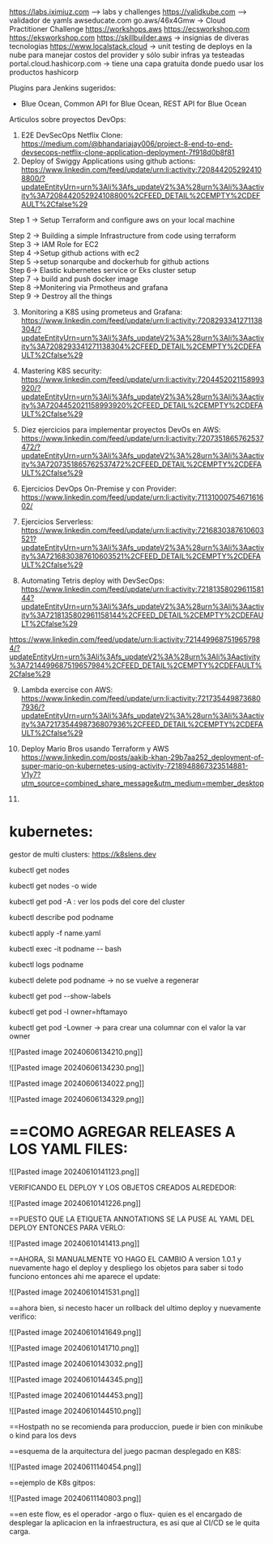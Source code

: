 
https://labs.iximiuz.com --> labs y challenges
https://validkube.com  --> validador de yamls
awseducate.com
go.aws/46x4Gmw -> Cloud Practitioner Challenge
https://workshops.aws
https://ecsworkshop.com
https://eksworkshop.com
https://skillbuilder.aws -> insignias de diveras tecnologias
https://www.localstack.cloud -> unit testing de deploys en la nube para manejar costos del provider y sólo subir infras ya testeadas
portal.cloud.hashicorp.com  -> tiene una capa gratuita donde puedo usar los productos hashicorp

Plugins para Jenkins sugeridos:
- Blue Ocean, Common API for Blue Ocean, REST API for Blue Ocean


Articulos sobre proyectos DevOps:

1. E2E DevSecOps Netflix Clone: https://medium.com/@bhandariajay006/project-8-end-to-end-devsecops-netflix-clone-application-deployment-7f918d0b8f81
2. Deploy of Swiggy Applications using github actions: 
https://www.linkedin.com/feed/update/urn:li:activity:7208442052924108800/?updateEntityUrn=urn%3Ali%3Afs_updateV2%3A%28urn%3Ali%3Aactivity%3A7208442052924108800%2CFEED_DETAIL%2CEMPTY%2CDEFAULT%2Cfalse%29

Step 1 → Setup Terraform and configure aws on your local machine  
  
Step 2 → Building a simple Infrastructure from code using terraform  
Step 3 → IAM Role for EC2  
Step 4 →Setup github actions with ec2  
Step 5 →setup sonarqube and dockerhub for github actions  
Step 6→ Elastic kubernetes service or Eks cluster setup  
Step 7 → build and push docker image  
Step 8 →Monitering via Prmotheus and grafana  
Step 9 → Destroy all the things

3. Monitoring a K8S using prometeus and Grafana:
https://www.linkedin.com/feed/update/urn:li:activity:7208293341271138304/?updateEntityUrn=urn%3Ali%3Afs_updateV2%3A%28urn%3Ali%3Aactivity%3A7208293341271138304%2CFEED_DETAIL%2CEMPTY%2CDEFAULT%2Cfalse%29

4. Mastering K8S security: 
https://www.linkedin.com/feed/update/urn:li:activity:7204452021158993920/?updateEntityUrn=urn%3Ali%3Afs_updateV2%3A%28urn%3Ali%3Aactivity%3A7204452021158993920%2CFEED_DETAIL%2CEMPTY%2CDEFAULT%2Cfalse%29

5. Diez ejercicios para implementar proyectos DevOs en AWS:
https://www.linkedin.com/feed/update/urn:li:activity:7207351865762537472/?updateEntityUrn=urn%3Ali%3Afs_updateV2%3A%28urn%3Ali%3Aactivity%3A7207351865762537472%2CFEED_DETAIL%2CEMPTY%2CDEFAULT%2Cfalse%29

6. Ejercicios DevOps On-Premise y con Provider:
https://www.linkedin.com/feed/update/urn:li:activity:7113100075467161602/


7. Ejercicios Serverless:
https://www.linkedin.com/feed/update/urn:li:activity:7216830387610603521?updateEntityUrn=urn%3Ali%3Afs_updateV2%3A%28urn%3Ali%3Aactivity%3A7216830387610603521%2CFEED_DETAIL%2CEMPTY%2CDEFAULT%2Cfalse%29

8. Automating Tetris deploy with DevSecOps:
https://www.linkedin.com/feed/update/urn:li:activity:7218135802961158144?updateEntityUrn=urn%3Ali%3Afs_updateV2%3A%28urn%3Ali%3Aactivity%3A7218135802961158144%2CFEED_DETAIL%2CEMPTY%2CDEFAULT%2Cfalse%29

https://www.linkedin.com/feed/update/urn:li:activity:7214499687519657984/?updateEntityUrn=urn%3Ali%3Afs_updateV2%3A%28urn%3Ali%3Aactivity%3A7214499687519657984%2CFEED_DETAIL%2CEMPTY%2CDEFAULT%2Cfalse%29

9. Lambda exercise con AWS:
https://www.linkedin.com/feed/update/urn:li:activity:7217354498736807936/?updateEntityUrn=urn%3Ali%3Afs_updateV2%3A%28urn%3Ali%3Aactivity%3A7217354498736807936%2CFEED_DETAIL%2CEMPTY%2CDEFAULT%2Cfalse%29

10. Deploy Mario Bros usando Terraform y AWS
https://www.linkedin.com/posts/aakib-khan-29b7aa252_deployment-of-super-mario-on-kubernetes-using-activity-7218948867323514881-V1y7?utm_source=combined_share_message&utm_medium=member_desktop

11. 


kubernetes:
=

gestor de multi clusters: https://k8slens.dev


kubectl get nodes

kubectl get nodes -o wide

kubectl get pod -A : ver los pods del core del cluster

kubectl describe pod podname

kubectl apply -f name.yaml

kubectl exec -it podname -- bash

kubectl logs podname

kubectl delete pod podname -> no se vuelve a regenerar

kubectl get pod --show-labels

kubectl get pod -l owner=hftamayo

kubectl get pod -Lowner -> para crear una columnar con el valor la var owner

![[Pasted image 20240606134210.png]]

![[Pasted image 20240606134230.png]]

![[Pasted image 20240606134022.png]]

![[Pasted image 20240606134329.png]]

==COMO AGREGAR RELEASES A LOS YAML FILES:
=

![[Pasted image 20240610141123.png]]

VERIFICANDO EL DEPLOY Y LOS OBJETOS CREADOS ALREDEDOR:

![[Pasted image 20240610141226.png]]

==PUESTO QUE LA ETIQUETA ANNOTATIONS SE LA PUSE AL YAML DEL DEPLOY ENTONCES PARA VERLO:

![[Pasted image 20240610141413.png]]

==AHORA, SI MANUALMENTE YO HAGO EL CAMBIO A version 1.0.1 y nuevamente hago el deploy y despliego los objetos para saber si todo funciono entonces ahi me aparece el update:

![[Pasted image 20240610141531.png]]

==ahora bien, si necesto hacer un rollback del ultimo deploy y nuevamente verifico:

![[Pasted image 20240610141649.png]]

![[Pasted image 20240610141710.png]]


![[Pasted image 20240610143032.png]]

![[Pasted image 20240610144345.png]]

![[Pasted image 20240610144453.png]]

![[Pasted image 20240610144510.png]]

==Hostpath no se recomienda para produccion, puede ir bien con minikube o kind para los devs


==esquema de la arquitectura del juego pacman desplegado en K8S:

![[Pasted image 20240611140454.png]]


==ejemplo de K8s gitpos:

![[Pasted image 20240611140803.png]]

==en este flow, es el operador -argo o flux- quien es el encargado de desplegar la aplicacion en la infraestructura, es asi que al CI/CD se le quita carga.

